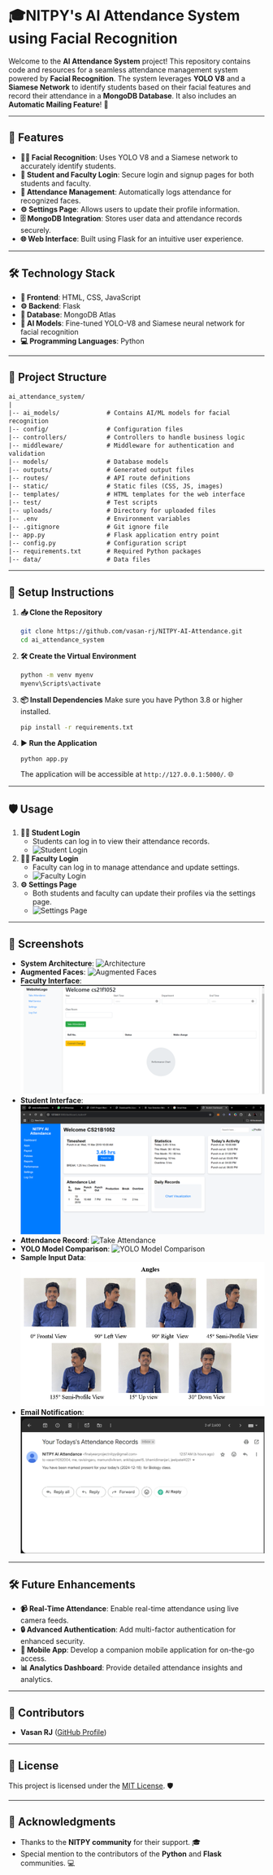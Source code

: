 # 🎓NITPY's AI Attendance System using Facial Recognition 

Welcome to the **AI Attendance System** project! This repository contains code and resources for a seamless attendance management system powered by **Facial Recognition**. The system leverages **YOLO V8** and a **Siamese Network** to identify students based on their facial features and record their attendance in a **MongoDB Database**. It also includes an **Automatic Mailing Feature**! 📧

---

## 🌟 Features

- **👩‍🎓 Facial Recognition**: Uses YOLO V8 and a Siamese network to accurately identify students.
- **🔑 Student and Faculty Login**: Secure login and signup pages for both students and faculty.
- **📝 Attendance Management**: Automatically logs attendance for recognized faces.
- **⚙️ Settings Page**: Allows users to update their profile information.
- **🗄️ MongoDB Integration**: Stores user data and attendance records securely.
- **🌐 Web Interface**: Built using Flask for an intuitive user experience.

---

## 🛠️ Technology Stack

- **🎨 Frontend**: HTML, CSS, JavaScript
- **⚙️ Backend**: Flask
- **📂 Database**: MongoDB Atlas
- **🤖 AI Models**: Fine-tuned YOLO-V8 and Siamese neural network for facial recognition
- **💻 Programming Languages**: Python

---

## 📂 Project Structure

```plaintext
ai_attendance_system/
|
|-- ai_models/             # Contains AI/ML models for facial recognition
|-- config/                # Configuration files
|-- controllers/           # Controllers to handle business logic
|-- middleware/            # Middleware for authentication and validation
|-- models/                # Database models
|-- outputs/               # Generated output files
|-- routes/                # API route definitions
|-- static/                # Static files (CSS, JS, images)
|-- templates/             # HTML templates for the web interface
|-- test/                  # Test scripts
|-- uploads/               # Directory for uploaded files
|-- .env                   # Environment variables
|-- .gitignore             # Git ignore file
|-- app.py                 # Flask application entry point
|-- config.py              # Configuration script
|-- requirements.txt       # Required Python packages
|-- data/                  # Data files

   ```



---

## 🚀 Setup Instructions

1. **📥 Clone the Repository**
   ```bash
   git clone https://github.com/vasan-rj/NITPY-AI-Attendance.git
   cd ai_attendance_system
   ```

2. **🛠️ Create the Virtual Environment**
   ```bash
   python -m venv myenv
   myenv\Scripts\activate
   ```

3. **📦 Install Dependencies**
   Make sure you have Python 3.8 or higher installed.
   ```bash
   pip install -r requirements.txt
   ```

4. **▶️ Run the Application**
   ```bash
   python app.py
   ```
   The application will be accessible at `http://127.0.0.1:5000/`. 🌐

---

## 🛡️ Usage

1. **👨‍🎓 Student Login**
   - Students can log in to view their attendance records.
   - ![Student Login](screenshots/student-login.png)
2. **👩‍🏫 Faculty Login**
   - Faculty can log in to manage attendance and update settings.
   - ![Faculty Login](screenshots/faculty-login.png)
3. **⚙️ Settings Page**
   - Both students and faculty can update their profiles via the settings page.
   - ![Settings Page](screenshots/fsclt-settings.png)

---

## 📂 Screenshots

 <!--<div >-->
 <!--   <h3>Finane Health Score</h3>-->
 <!--   <img src="readme-assets/ai_health_score.jpeg" alt="Result Screen" width="300">-->
 <!-- </div>-->
 <!-- <div >-->
 <!--   <h3>Personalized Finance Roadmap</h3>-->
 <!--   <img src="readme-assets/roadmap.jpeg" alt="Finance Health Score Recommendation" width="300">-->
 <!-- </div>-->
 <!-- <div >-->
 <!--   <h3>AI Assistant Screen</h3>-->
 <!--   <img src="readme-assets/chat_bot.jpeg" alt="AI Assistant Screen" width="300">-->
 <!-- </div>-->
 <!-- <div >-->

- **System Architecture**:
  ![Architecture](screenshots/architecture.png)
- **Augmented Faces**:
  ![Augmented Faces](screenshots/augmented-faces.png)
- **Faculty Interface**:
  ![Faculty Interface](screenshots/faculty-interface.png)
- **Student Interface**:
  ![Student Interface](screenshots/student-interface.png)
- **Attendance Record**:
  ![Take Attendance](screenshots/take-attendence.png)
- **YOLO Model Comparison**:
  ![YOLO Model Comparison](screenshots/yolo-model-comparison.png)
- **Sample Input Data**:
  ![Sample Input](screenshots/sample-input.png)
- **Email Notification**:
  ![Mail Output](screenshots/mail-output.png)

---

## 🛠️ Future Enhancements

- **📹 Real-Time Attendance**: Enable real-time attendance using live camera feeds.
- **🔒 Advanced Authentication**: Add multi-factor authentication for enhanced security.
- **📱 Mobile App**: Develop a companion mobile application for on-the-go access.
- **📊 Analytics Dashboard**: Provide detailed attendance insights and analytics.

---

## 🤝 Contributors

- **Vasan RJ** ([GitHub Profile](https://github.com/vasan-rj))

---

## 📝 License

This project is licensed under the [MIT License](LICENSE). 🛡️

---

## 🙏 Acknowledgments

- Thanks to the **NITPY community** for their support. 🎓
- Special mention to the contributors of the **Python** and **Flask** communities. 💻


